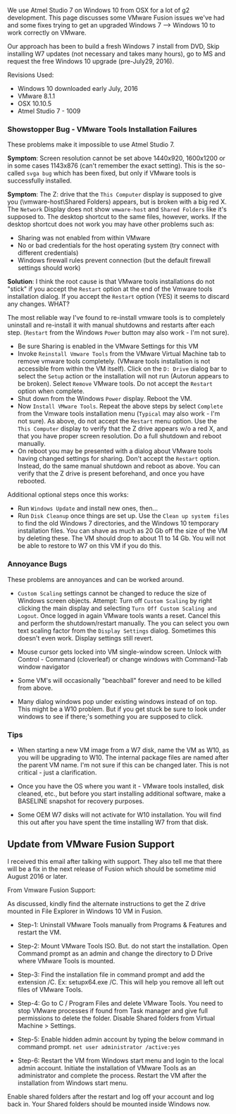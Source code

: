 We use Atmel Studio 7 on Windows 10 from OSX for a lot of g2 development. This page discusses some VMware Fusion issues we've had and some fixes trying to get an upgraded Windows 7 --> Windows 10 to work correctly on VMware. 

Our approach has been to build a fresh Windows 7 install from DVD, Skip installing W7 updates (not necessary and takes many hours), go to MS and request the free Windows 10 upgrade (pre-July29, 2016).

Revisions Used:
- Windows 10 downloaded early July, 2016
- VMware 8.1.1
- OSX 10.10.5
- Atmel Studio 7 - 1009

### Showstopper Bug - VMware Tools Installation Failures
These problems make it impossible to use Atmel Studio 7.

**Symptom**: Screen resolution cannot be set above 1440x920, 1600x1200 or in some cases 1143x876 (can't remember the exact setting). This is the so-called `svga bug` which has been fixed, but only if VMware tools is successfully installed.

**Symptom**: The Z: drive that the `This Computer` display is supposed to give you (\\vmware-host\Shared Folders) appears, but is broken with a big red X. The `Network` Display does not show `vmware-host`  and `Shared Folders` like it's supposed to. The desktop shortcut to the same files, however, works. If the desktop shortcut does not work you may have other problems such as:
- Sharing was not enabled from within VMware
- No or bad credentials for the host operating system (try connect with different credentials)
- Windows firewall rules prevent connection (but the default firewall settings should work)

**Solution**: I think the root cause is that VMware tools installations do not "stick" if you accept the `Restart` option at the end of the Vmware tools installation dialog. If you accept the `Restart` option (YES) it seems to discard any changes. WHAT?

The most reliable way I've found to re-install vmware tools is to completely uninstall and re-install it with manual shutdowns and restarts after each step. (`Restart` from the Windows `Power` button may also work - I'm not sure).
- Be sure Sharing is enabled in the VMware Settings for this VM
- Invoke `Reinstall Vmware Tools` from the VMware Virtual Machine tab to remove vmware tools completely. (VMware tools installation is not accessible from within the VM itself). Click on the `D: Drive` dialog bar to select the `Setup` action or the installation will not run (Autorun appears to be broken). Select `Remove` VMware tools. Do not accept the `Restart` option when complete.
- Shut down from the Windows `Power` display. Reboot the VM.
- Now `Install VMware Tools`. Repeat the above steps by select `Complete` from the Vmware tools installation menu (`Typical` may also work - I'm not sure). As above, do not accept the `Restart` menu option. Use the `This Computer` display to verify that the Z drive appears w/o a red X, and that you have proper screen resolution. Do a full shutdown and reboot manually. 
- On reboot you may be presented with a dialog about VMware tools having changed settings for sharing. Don't accept the `Restart` option. Instead, do the same manual shutdown and reboot as above. You can verify that the Z drive is present beforehand, and once you have rebooted.

Additional optional steps once this works:
- Run `Windows Update` and install new ones, then...
- Run `Disk Cleanup` once things are set up. Use the `Clean up system files` to find the old Windows 7 directories, and the Windows 10 temporary installation files. You can shave as much as 20 Gb off the size of the VM by deleting these. The VM should drop to about 11 to 14 Gb. You will not be able to restore to W7 on this VM if you do this.

### Annoyance Bugs
These problems are annoyances and can be worked around.

- `Custom Scaling` settings cannot be changed to reduce the size of Windows screen objects. Attempt: Turn off `Custom Scaling` by right clicking the main display and selecting `Turn Off Custom Scaling and Logout`. Once logged in again VMware tools wants a reset. Cancel this and perform the shutdown/restart manually. The you can select you own text scaling factor from the `Display Settings` dialog. Sometimes this doesn't even work. Display settings still revert.

- Mouse cursor gets locked into VM single-window screen. Unlock with Control - Command (cloverleaf) or change windows with Command-Tab window navigator

- Some VM's will occasionally "beachball" forever and need to be killed from above.

- Many dialog windows pop under existing windows instead of on top. This might be a W10 problem. But if you get stuck be sure to look under windows to see if there;'s something you are supposed to click.

### Tips
- When starting a new VM image from a W7 disk, name the VM as W10, as you will be upgrading to W10. The internal package files are named after the parent VM name. I'm not sure if this can be changed later. This is not critical - just a clarification.

- Once you have the OS where you want it - VMware tools installed, disk cleaned, etc., but before you start installing additional software, make a BASELINE snapshot for recovery purposes.

- Some OEM W7 disks will not activate for W10 installation. You will find this out after you have spent the time installing W7 from that disk.

## Update from VMware Fusion Support
I received this email after talking with support. They also tell me that there will be a fix in the next release of Fusion which should be sometime mid August 2016 or later. 

From Vmware Fusion Support:

As discussed, kindly find the alternate instructions to get the Z drive mounted in File Explorer in Windows 10 VM in Fusion. 

- Step-1: Uninstall VMware Tools manually from Programs & Features and restart the VM. 

- Step-2: Mount VMware Tools ISO. But. do not start the installation. Open Command prompt as an admin and change the directory to D Drive where VMware Tools is mounted.

- Step-3: Find the installation file in command prompt and add the extension /C. Ex: setupx64.exe /C. 
This will help you remove all left out files of VMware Tools. 

- Step-4: Go to C / Program Files and delete VMware Tools. You need to stop VMware processes if found from Task manager and give full permissions to delete the folder. Disable Shared folders from Virtual Machine > Settings. 

- Step-5: Enable hidden admin account by typing the below command in command prompt. 
`net user administrator /active:yes`

- Step-6: Restart the VM from Windows start menu and login to the local admin account. Initiate the installation of VMware Tools as an administrator and complete the process. Restart the VM after the installation from Windows start menu.  

Enable shared folders after the restart and log off your account and log back in. Your Shared folders should be mounted inside Windows now.